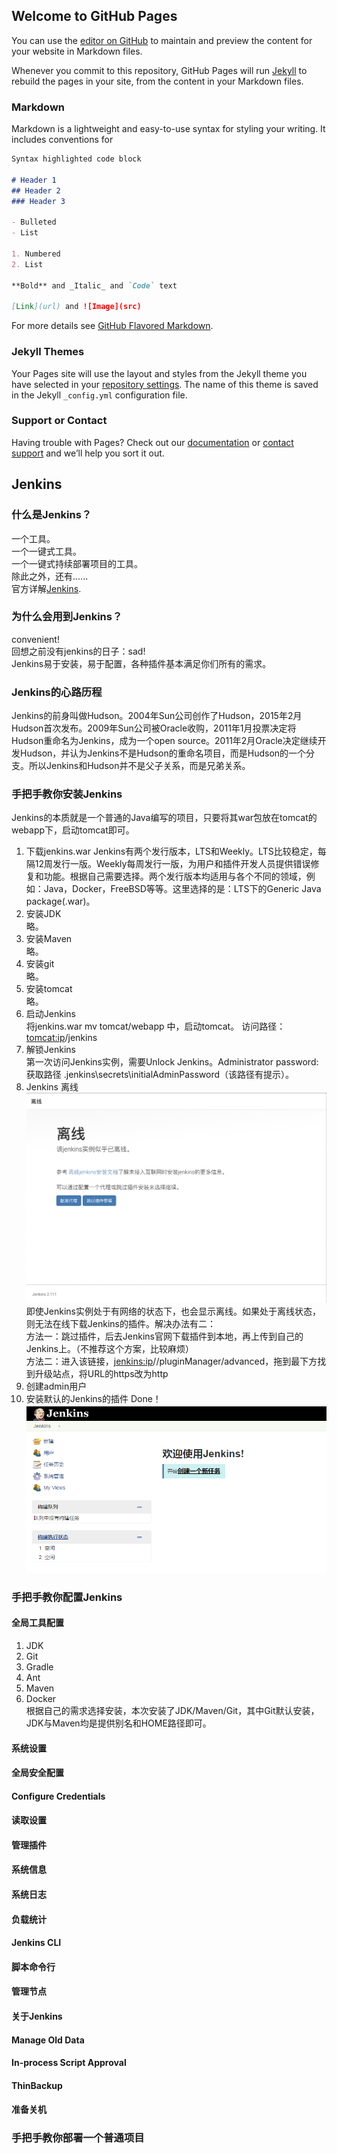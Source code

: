 ## Welcome to GitHub Pages

You can use the [editor on GitHub](https://github.com/green-hulk/green-hulk.github.io/edit/master/README.md) to maintain and preview the content for your website in Markdown files.

Whenever you commit to this repository, GitHub Pages will run [Jekyll](https://jekyllrb.com/) to rebuild the pages in your site, from the content in your Markdown files.

### Markdown

Markdown is a lightweight and easy-to-use syntax for styling your writing. It includes conventions for

```markdown
Syntax highlighted code block

# Header 1
## Header 2
### Header 3

- Bulleted
- List

1. Numbered
2. List

**Bold** and _Italic_ and `Code` text

[Link](url) and ![Image](src)
```

For more details see [GitHub Flavored Markdown](https://guides.github.com/features/mastering-markdown/).

### Jekyll Themes

Your Pages site will use the layout and styles from the Jekyll theme you have selected in your [repository settings](https://github.com/green-hulk/green-hulk.github.io/settings). The name of this theme is saved in the Jekyll `_config.yml` configuration file.

### Support or Contact

Having trouble with Pages? Check out our [documentation](https://help.github.com/categories/github-pages-basics/) or [contact support](https://github.com/contact) and we’ll help you sort it out.

## Jenkins
### 什么是Jenkins？
一个工具。</br>
一个一键式工具。</br>
一个一键式持续部署项目的工具。</br>
除此之外，还有......</br>
官方详解[Jenkins](https://jenkins.io/).

### 为什么会用到Jenkins？
convenient!</br>
回想之前没有jenkins的日子：sad!</br>
Jenkins易于安装，易于配置，各种插件基本满足你们所有的需求。

### Jenkins的心路历程
Jenkins的前身叫做Hudson。2004年Sun公司创作了Hudson，2015年2月Hudson首次发布。2009年Sun公司被Oracle收购，2011年1月投票决定将Hudson重命名为Jenkins，成为一个open source。2011年2月Oracle决定继续开发Hudson，并认为Jenkins不是Hudson的重命名项目，而是Hudson的一个分支。所以Jenkins和Hudson并不是父子关系，而是兄弟关系。

### 手把手教你安装Jenkins
Jenkins的本质就是一个普通的Java编写的项目，只要将其war包放在tomcat的webapp下，启动tomcat即可。
1. 下载jenkins.war
Jenkins有两个发行版本，LTS和Weekly。LTS比较稳定，每隔12周发行一版。Weekly每周发行一版，为用户和插件开发人员提供错误修复和功能。根据自己需要选择。两个发行版本均适用与各个不同的领域，例如：Java，Docker，FreeBSD等等。这里选择的是：LTS下的Generic Java package(.war)。
2. 安装JDK</br>
略。
3. 安装Maven</br>
略。
4. 安装git</br>
略。
5. 安装tomcat</br>
略。
6. 启动Jenkins</br>
将jenkins.war mv tomcat/webapp 中，启动tomcat。
访问路径：<tomcat:ip>/jenkins
7. 解锁Jenkins</br>
第一次访问Jenkins实例，需要Unlock Jenkins。Administrator password:获取路径 <home>\.jenkins\secrets\initialAdminPassword（该路径有提示）。
8. Jenkins 离线</br>
![mage-20180423170415](https://github.com/green-hulk/green-hulk.github.io/blob/master/%E5%B1%8F%E5%B9%95%E5%BF%AB%E7%85%A7%202018-03-15%20%E4%B8%8A%E5%8D%8810.33.59.png)</br>
即使Jenkins实例处于有网络的状态下，也会显示离线。如果处于离线状态，则无法在线下载Jenkins的插件。解决办法有二：</br>
方法一：跳过插件，后去Jenkins官网下载插件到本地，再上传到自己的Jenkins上。（不推荐这个方案，比较麻烦）</br>
方法二：进入该链接，<jenkins:ip>//pluginManager/advanced，拖到最下方找到升级站点，将URL的https改为http
9. 创建admin用户
10. 安装默认的Jenkins的插件
Done！
![jenkins](https://github.com/green-hulk/green-hulk.github.io/blob/master/jenkins02.png)</br>

### 手把手教你配置Jenkins
#### 全局工具配置
1. JDK
2. Git
3. Gradle
4. Ant
5. Maven
6. Docker</br>
根据自己的需求选择安装，本次安装了JDK/Maven/Git，其中Git默认安装，JDK与Maven均是提供别名和HOME路径即可。
#### 系统设置
#### 全局安全配置
#### Configure Credentials
#### 读取设置
#### 管理插件
#### 系统信息
#### 系统日志
#### 负载统计
#### Jenkins CLI
#### 脚本命令行
#### 管理节点
#### 关于Jenkins
#### Manage Old Data
#### In-process Script Approval
#### ThinBackup
#### 准备关机

### 手把手教你部署一个普通项目





